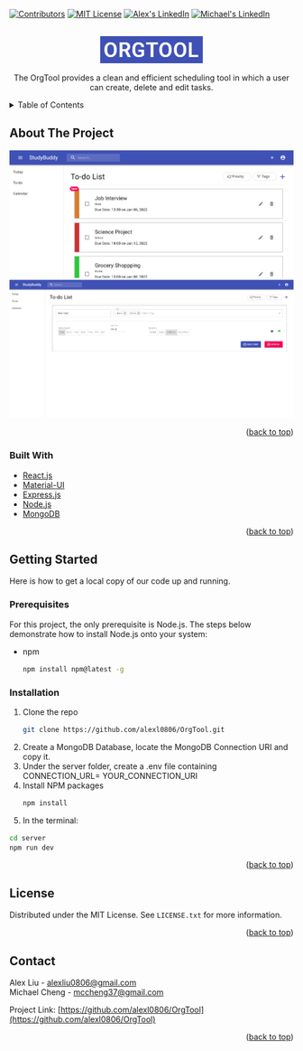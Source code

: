 <div id="top"></div>

<!-- PROJECT SHIELDS -->
[![Contributors][contributors-shield]][contributors-url]
[![MIT License][license-shield]][license-url]
[![Alex's LinkedIn][linkedin-shield]][linkedin-url]
[![Michael's LinkedIn][linkedin-shield]][linkedin-url2]

<!-- PROJECT LOGO -->
<br />
<div align="center">
  <a href="https://github.com/alexl0806/OrgTool">
    <img src="img/orgtool.png" alt="Logo">
  </a>

  <p align="center">
    The OrgTool provides a clean and efficient scheduling tool in which a user can create, delete and edit tasks.
    <br />
  </p>
</div>

<!-- TABLE OF CONTENTS -->
<details>
  <summary>Table of Contents</summary>
  <ol>
    <li>
      <a href="#about-the-project">About The Project</a>
      <ul>
        <li><a href="#built-with">Built With</a></li>
      </ul>
    </li>
    <li>
      <a href="#getting-started">Getting Started</a>
      <ul>
        <li><a href="#prerequisites">Prerequisites</a></li>
        <li><a href="#installation">Installation</a></li>
      </ul>
    </li>
    <li><a href="#license">License</a></li>
    <li><a href="#contact">Contact</a></li>
  </ol>
</details>

<!-- ABOUT THE PROJECT -->
## About The Project

<img src="img/sc.png" alt="Logo">
<img src="img/sc2.png">

<p align="right">(<a href="#top">back to top</a>)</p>

### Built With

* [React.js](https://reactjs.org/)
* [Material-UI](https://mui.com/)
* [Express.js](https://expressjs.com/)
* [Node.js](https://nodejs.org/en/)
* [MongoDB](https://www.mongodb.com/)

<p align="right">(<a href="#top">back to top</a>)</p>

<!-- GETTING STARTED -->
## Getting Started

Here is how to get a local copy of our code up and running.

### Prerequisites

For this project, the only prerequisite is Node.js. The steps below demonstrate how to install Node.js onto your system:
* npm
  ```sh
  npm install npm@latest -g
  ```

### Installation

1. Clone the repo
   ```sh
   git clone https://github.com/alexl0806/OrgTool.git
   ```
2. Create a MongoDB Database, locate the MongoDB Connection URI and copy it.
3. Under the server folder, create a .env file containing CONNECTION_URL= YOUR_CONNECTION_URI
4. Install NPM packages
   ```sh
   npm install
   ```
5. In the terminal:
  ```sh
  cd server
  npm run dev
  ```

<p align="right">(<a href="#top">back to top</a>)</p>

<!-- LICENSE -->
## License

Distributed under the MIT License. See `LICENSE.txt` for more information.

<p align="right">(<a href="#top">back to top</a>)</p>

<!-- CONTACT -->
## Contact

Alex Liu - alexliu0806@gmail.com
</br>
Michael Cheng - mccheng37@gmail.com

Project Link: [https://github.com/alexl0806/OrgTool](https://github.com/alexl0806/OrgTool)

<p align="right">(<a href="#top">back to top</a>)</p>

<!-- MARKDOWN LINKS & IMAGES -->
<!-- https://www.markdownguide.org/basic-syntax/#reference-style-links -->
[contributors-shield]: https://img.shields.io/github/contributors/alexl0806/OrgTool.svg?style=for-the-badge
[contributors-url]: https://github.com/alexl0806/OrgTool/graphs/contributors
[license-shield]: https://img.shields.io/github/license/alexl0806/OrgTool.svg?style=for-the-badge
[license-url]: https://github.com/alexl0806/OrgTool/blob/master/LICENSE.txt
[linkedin-shield]: https://img.shields.io/badge/-LinkedIn-black.svg?style=for-the-badge&logo=linkedin&colorB=555
[linkedin-url]: https://linkedin.com/in/michael-cheng-2561a5220
[linkedin-url2]: https://www.linkedin.com/in/alex-liu-0806/
[product-screenshot]: images/screenshot.png